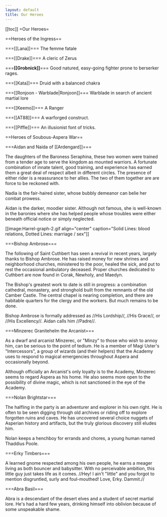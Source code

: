```yaml
---
layout: default
title: Our Heroes
---
```


[[toc]]
=Our Heroes= 

==Heroes of the Ingress== 

===[[Lana]]=== 
The femme fatale

===[[Drake]]=== 
A cleric of Zerus

===**[[Grobnick]]**=== 
Good natured, easy-going fighter prone to berserker rages.

===[[Kata]]=== 
Druid with a balanced chakra

===[[Ronjoon - Warblade|Ronjoon]]=== 
Warblade in search of ancient martial lore

===[[Keemo]]=== 
A Ranger

===[[AT88]]=== 
A warforged construct.

===[[Piffle]]=== 
An illusionist font of tricks.

==Heroes of Soubous-Aspera War== 

===Aidan and Naida of [[Ardengard]]=== 

The daughters of the Baroness Seraphina, these two women were trained from a tender age to serve the kingdom as mounted warriors. A fortunate combination of innate talent, good training, and experience has earned them a great deal of respect albeit in different circles. The presence of either rider is a reassurance to her allies. The two of them together are are force to be reckoned with.

Nadia is the fair-haired sister, whose bubbly demeanor can belie her combat prowess.

Aidan is the darker, moodier sister. Although not famous, she is well-known in the baronies where she has helped people whose troubles were either beneath official notice or simply neglected.

[[image:Harrel-graph-2.gif align="center" caption="Solid Lines: blood relations, Dotted Lines: marriage / sex"]]

===Bishop Ambrose=== 

The following of Saint Cuthbert has seen a revival in recent years, largely thanks to Bishop Ambrose. He has raised money for new shrines and neighborhood churches, ministered to the poor, healed the sick, and put to rest the occasional ambulatory deceased. Proper churches dedicated to Cuthbert are now found in Corak, Newholy, and Maedyn.

The Bishop's greatest work to date is still in progress: a combination cathedral, monastery, and stronghold built from the remnants of the old Camber Castle. The central chapel is nearing completion, and there are habitable quarters for the clergy and the workers. But much remains to be done.

Bishop Ambrose is formally addressed as //His Lordship//, //His Grace//, or //His Excellency//. Aidan calls him //Padre//.

===Minzerec Granitehelm the Arcanist=== 

As a dwarf and arcanist Minzerec, or "Minzy" to those who wish to annoy him, can be serious to the point of tedium. He is a member of Magi Uster's "Intercessors", a group of wizards (and their helpers) that the Academy uses to respond to magical emergencies throughout Aspera and occasionally beyond.

Although officially an Arcanist's only loyalty is to the Academy, Minzerec seems to regard Aspera as his home. He also seems more open to the possibility of divine magic, which is not sanctioned in the eye of the Academy.

===Nolan Brightstar=== 

The halfling in the party is an adventurer and explorer in his own right. He is often to be seen digging through old archives or riding off to explore forgotten ruins and caves. He has uncovered several choice nuggets of Asperian history and artifacts, but the truly glorious discovery still eludes him.

Nolan keeps a henchboy for errands and chores, a young human named Thaddius Poole.

===Erky Timbers=== 

A learned gnome respected among his own people, he earns a meager living as both bouncer and babysitter. With no perceivable ambition, this little guy just takes life as it comes. //Hey! I ain't "little" and you forgot to mention disgruntled, surly and foul-mouthed! Love, Erky. Dammit.//

===Abra Basil=== 

Abra is a descendant of the desert elves and a student of secret martial lore. He's had a hard few years, drinking himself into oblivion because of some unspeakable shame.